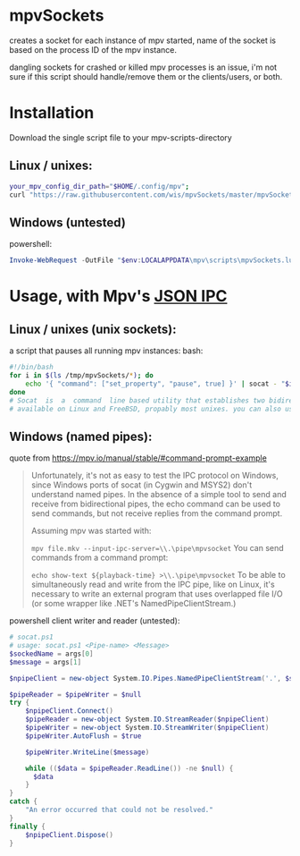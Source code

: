 # mpvSockets
creates a socket for each instance of mpv started, name of the socket is based on the process ID of the mpv instance.

dangling sockets for crashed or killed mpv processes is an issue, i'm not sure if this script should handle/remove them or the clients/users, or both.

# Installation
Download the single script file to your mpv-scripts-directory
## Linux / unixes:
``` bash
your_mpv_config_dir_path="$HOME/.config/mpv";
curl "https://raw.githubusercontent.com/wis/mpvSockets/master/mpvSockets.lua" --create-dirs -o "$your_mpv_config_dir_path/scripts/mpvSockets.lua"
```

## Windows (untested)
powershell:
``` powershell
Invoke-WebRequest -OutFile "$env:LOCALAPPDATA\mpv\scripts\mpvSockets.lua" "https://raw.githubusercontent.com/wis/mpvSockets/master/mpvSockets.lua"
```

# Usage, with Mpv's [JSON IPC](https://github.com/mpv-player/mpv/blob/master/DOCS/man/ipc.rst)
## Linux / unixes (unix sockets):
a script that pauses all running mpv instances:
bash:
``` bash
#!/bin/bash
for i in $(ls /tmp/mpvSockets/*); do
	echo '{ "command": ["set_property", "pause", true] }' | socat - "$i";
done
# Socat  is  a  command  line based utility that establishes two bidirec-tional byte streams  and	 transfers  data  between  them.
# available on Linux and FreeBSD, propably most unixes. you can also use 
```

## Windows (named pipes):
quote from https://mpv.io/manual/stable/#command-prompt-example
> Unfortunately, it's not as easy to test the IPC protocol on Windows, since Windows ports of socat (in Cygwin and MSYS2) don't understand named pipes. In the absence of a simple tool to send and receive from bidirectional pipes, the echo command can be used to send commands, but not receive replies from the command prompt.
>
> Assuming mpv was started with:
>
> `mpv file.mkv --input-ipc-server=\\.\pipe\mpvsocket`
> You can send commands from a command prompt:
>
> `echo show-text ${playback-time} >\\.\pipe\mpvsocket`
To be able to simultaneously read and write from the IPC pipe, like on Linux, it's necessary to write an external program that uses overlapped file I/O (or some wrapper like .NET's NamedPipeClientStream.)

powershell client writer and reader (untested):
``` powershell
# socat.ps1
# usage: socat.ps1 <Pipe-name> <Message>
$sockedName = args[0]
$message = args[1]

$npipeClient = new-object System.IO.Pipes.NamedPipeClientStream('.', $socketName, [System.IO.Pipes.PipeDirection]::InOut, [System.IO.Pipes.PipeOptions]::None, [System.Security.Principal.TokenImpersonationLevel]::Impersonation)

$pipeReader = $pipeWriter = $null
try {
    $npipeClient.Connect()
    $pipeReader = new-object System.IO.StreamReader($npipeClient)
    $pipeWriter = new-object System.IO.StreamWriter($npipeClient)
    $pipeWriter.AutoFlush = $true

    $pipeWriter.WriteLine($message)

    while (($data = $pipeReader.ReadLine()) -ne $null) {
      $data
    }
}
catch {
    "An error occurred that could not be resolved."
}
finally {
    $npipeClient.Dispose()
}
```
